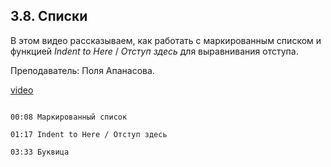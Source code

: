 ## 3.8. Списки

В этом видео рассказываем, как работать с маркированным списком и функцией *Indent to Here* / *Отступ здесь* для выравнивания отступа.

Преподаватель: Поля Апанасова. 

[video](https://player.softculture.cc/embed/PRT/PRT_54.18.09_L3-6_Bullets_and_Numbering)

```chapters

00:08 Маркированный список

01:17 Indent to Here / Отступ здесь

03:33 Буквица

```